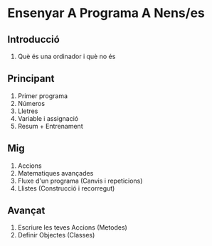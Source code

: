 # Ensenyar A Programa A Nens/es

## Introducció
1. Què és una ordinador i què no és

## Principant

1. Primer programa
2. Números
3. Lletres
4. Variable i assignació
5. Resum + Entrenament

## Mig
1. Accions
2. Matematiques avançades
3. Fluxe d'un programa (Canvis i repeticions)
4. Llistes (Construcció i recorregut)

## Avançat
1. Escriure les teves Accions (Metodes)
2. Definir Objectes (Classes)

